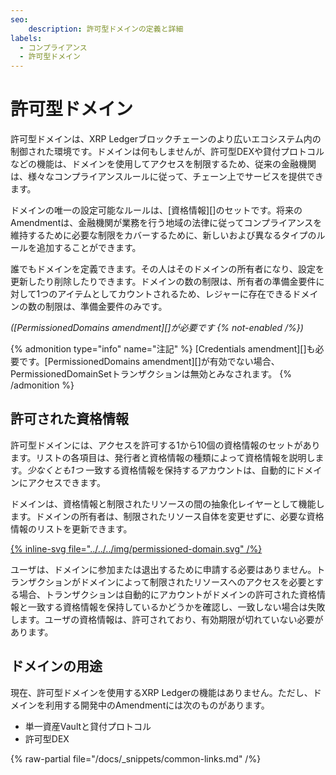 ```yaml
---
seo:
    description: 許可型ドメインの定義と詳細
labels:
  - コンプライアンス
  - 許可型ドメイン
---
```

# 許可型ドメイン

許可型ドメインは、XRP Ledgerブロックチェーンのより広いエコシステム内の制御された環境です。ドメインは何もしませんが、許可型DEXや貸付プロトコルなどの機能は、ドメインを使用してアクセスを制限するため、従来の金融機関は、様々なコンプライアンスルールに従って、チェーン上でサービスを提供できます。

ドメインの唯一の設定可能なルールは、[資格情報][]のセットです。将来のAmendmentは、金融機関が業務を行う地域の法律に従ってコンプライアンスを維持するために必要な制限をカバーするために、新しいおよび異なるタイプのルールを追加することができます。

誰でもドメインを定義できます。その人はそのドメインの所有者になり、設定を更新したり削除したりできます。ドメインの数の制限は、所有者の準備金要件に対して1つのアイテムとしてカウントされるため、レジャーに存在できるドメインの数の制限は、準備金要件のみです。

_([PermissionedDomains amendment][]が必要です {% not-enabled /%})_

{% admonition type="info" name="注記" %}
[Credentials amendment][]も必要です。[PermissionedDomains amendment][]が有効でない場合、PermissionedDomainSetトランザクションは無効とみなされます。
{% /admonition %}

## 許可された資格情報

許可型ドメインには、アクセスを許可する1から10個の資格情報のセットがあります。リストの各項目は、発行者と資格情報の種類によって資格情報を説明します。_少なくとも1つ_ 一致する資格情報を保持するアカウントは、自動的にドメインにアクセスできます。

ドメインは、資格情報と制限されたリソースの間の抽象化レイヤーとして機能します。ドメインの所有者は、制限されたリソース自体を変更せずに、必要な資格情報のリストを更新できます。

[{% inline-svg file="../../../img/permissioned-domain.svg" /%}](../../../img/permissioned-domain.svg "図: 許可型DEXは、IDによって許可型ドメインを指します。ドメインの許可された資格情報は、アクセスを取得するための3つの可能な資格情報を説明します")

ユーザは、ドメインに参加または退出するために申請する必要はありません。トランザクションがドメインによって制限されたリソースへのアクセスを必要とする場合、トランザクションは自動的にアカウントがドメインの許可された資格情報と一致する資格情報を保持しているかどうかを確認し、一致しない場合は失敗します。ユーザの資格情報は、許可されており、有効期限が切れていない必要があります。

## ドメインの用途

現在、許可型ドメインを使用するXRP Ledgerの機能はありません。ただし、ドメインを利用する開発中のAmendmentには次のものがあります。

- 単一資産Vaultと貸付プロトコル
- 許可型DEX

{% raw-partial file="/docs/_snippets/common-links.md" /%}
